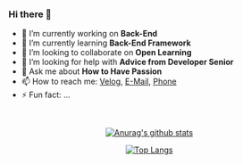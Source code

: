 ### Hi there 👋
- 🔭 I’m currently working on **Back-End**
- 🌱 I’m currently learning **Back-End Framework**
- 👯 I’m looking to collaborate on **Open Learning**
- 🤔 I’m looking for help with **Advice from Developer Senior**
- 💬 Ask me about **How to Have Passion**
- 📫 How to reach me: [Velog](https://velog.io/@sms8377), [E-Mail](thd930308@naver.com), [Phone](010-7607-8704)
- ⚡ Fun fact: ...


<br>
<div align=center>

[![Anurag's github stats](https://github-readme-stats.vercel.app/api?username=SongYunMin&show_icons=true&hide=stars&hide_border=true&show_owner=true&title_color=8EA8DB&icon_color=8EA8DB)](https://github.com/anuraghazra/github-readme-stats)

[![Top Langs](https://github-readme-stats.vercel.app/api/top-langs/?username=SongYunMin&layout=compact&hide_border=true)](https://github.com/anuraghazra/github-readme-stats)
</div>
